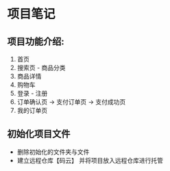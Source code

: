 # 项目笔记
## 项目功能介绍:
1. 首页
2. 搜索页 - 商品分类
3. 商品详情
4. 购物车
5. 登录 -  注册
6. 订单确认页  ->  支付订单页  ->  支付成功页
7. 我的订单页

## 初始化项目文件
+ 删除初始化的文件夹与文件
+ 建立远程仓库【码云】 并将项目放入远程仓库进行托管